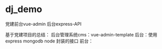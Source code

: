 # dj_demo
党建前台vue-admin  后台express-API

基于党建项目的总结：
    后台管理系统cms：vue-admin-template
    后台：使用express  mongodb node 封装的接口
    前台：
    
